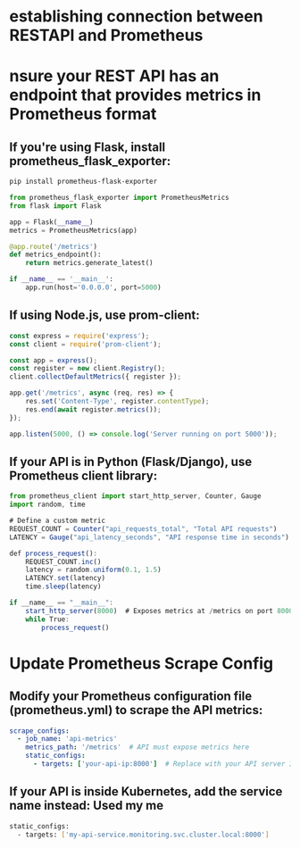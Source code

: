 # establishing connection between RESTAPI and Prometheus 
# nsure your REST API has an endpoint that provides metrics in Prometheus format


## If you're using Flask, install prometheus_flask_exporter:
```sh
pip install prometheus-flask-exporter
```
``` py
from prometheus_flask_exporter import PrometheusMetrics
from flask import Flask

app = Flask(__name__)
metrics = PrometheusMetrics(app)

@app.route('/metrics')
def metrics_endpoint():
    return metrics.generate_latest()

if __name__ == '__main__':
    app.run(host='0.0.0.0', port=5000)

```
## If using Node.js, use prom-client:
``` js
const express = require('express');
const client = require('prom-client');

const app = express();
const register = new client.Registry();
client.collectDefaultMetrics({ register });

app.get('/metrics', async (req, res) => {
    res.set('Content-Type', register.contentType);
    res.end(await register.metrics());
});

app.listen(5000, () => console.log('Server running on port 5000'));

```
## If your API is in Python (Flask/Django), use Prometheus client library:
```js
from prometheus_client import start_http_server, Counter, Gauge
import random, time

# Define a custom metric
REQUEST_COUNT = Counter("api_requests_total", "Total API requests")
LATENCY = Gauge("api_latency_seconds", "API response time in seconds")

def process_request():
    REQUEST_COUNT.inc()
    latency = random.uniform(0.1, 1.5)
    LATENCY.set(latency)
    time.sleep(latency)

if __name__ == "__main__":
    start_http_server(8000)  # Exposes metrics at /metrics on port 8000
    while True:
        process_request()

```
# Update Prometheus Scrape Config
## Modify your Prometheus configuration file (prometheus.yml) to scrape the API metrics:
``` yml
scrape_configs:
  - job_name: 'api-metrics'
    metrics_path: '/metrics'  # API must expose metrics here
    static_configs:
      - targets: ['your-api-ip:8000']  # Replace with your API server IP & port
```

## If your API is inside Kubernetes, add the service name instead: Used my me 
``` sh
static_configs:
  - targets: ['my-api-service.monitoring.svc.cluster.local:8000']

```
